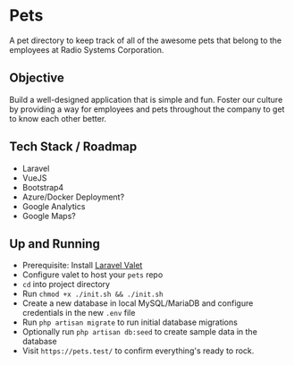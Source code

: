 # Pets

A pet directory to keep track of all of the awesome pets that belong to the employees at Radio Systems Corporation.

## Objective

Build a well-designed application that is simple and fun. Foster our culture by providing a way for employees and pets throughout the company to get to know each other better.

## Tech Stack / Roadmap

 - Laravel
 - VueJS
 - Bootstrap4
 - Azure/Docker Deployment?
 - Google Analytics
 - Google Maps?

## Up and Running

 - Prerequisite: Install [Laravel Valet](https://laravel.com/docs/5.6/valet#installation)
 - Configure valet to host your `pets` repo
 - `cd` into project directory
 - Run `chmod +x ./init.sh && ./init.sh`
 - Create a new database in local MySQL/MariaDB and configure credentials in the new `.env` file
 - Run `php artisan migrate` to run initial database migrations
 - Optionally run `php artisan db:seed` to create sample data in the database
 - Visit `https://pets.test/` to confirm everything's ready to rock.